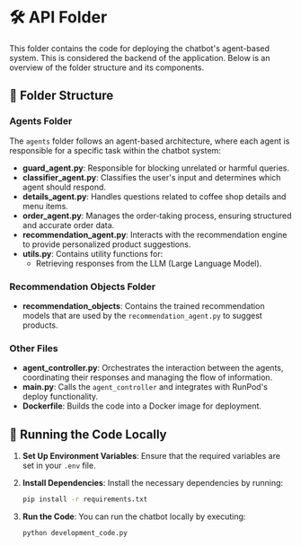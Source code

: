# 🛠️ API Folder

This folder contains the code for deploying the chatbot's agent-based system. This is considered the backend of the application. Below is an overview of the folder structure and its components.

## 📂 Folder Structure

### Agents Folder

The `agents` folder follows an agent-based architecture, where each agent is responsible for a specific task within the chatbot system:

- **guard_agent.py**: Responsible for blocking unrelated or harmful queries.
- **classifier_agent.py**: Classifies the user's input and determines which agent should respond.
- **details_agent.py**: Handles questions related to coffee shop details and menu items.
- **order_agent.py**: Manages the order-taking process, ensuring structured and accurate order data.
- **recommendation_agent.py**: Interacts with the recommendation engine to provide personalized product suggestions.
- **utils.py**: Contains utility functions for:
  - Retrieving responses from the LLM (Large Language Model).

### Recommendation Objects Folder

- **recommendation_objects**: Contains the trained recommendation models that are used by the `recommendation_agent.py` to suggest products.

### Other Files

- **agent_controller.py**: Orchestrates the interaction between the agents, coordinating their responses and managing the flow of information.
- **main.py**: Calls the `agent_controller` and integrates with RunPod's deploy functionality.
- **Dockerfile**: Builds the code into a Docker image for deployment.

## 🚀 Running the Code Locally

1. **Set Up Environment Variables**:
   Ensure that the required variables are set in your `.env` file.

2. **Install Dependencies**:
   Install the necessary dependencies by running:
   ```bash
   pip install -r requirements.txt
   ```
3. **Run the Code**:
    You can run the chatbot locally by executing:
    ```bash
    python development_code.py
    ```